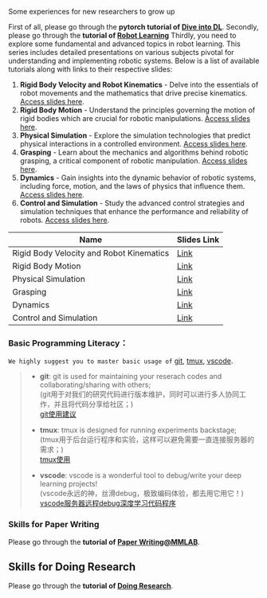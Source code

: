 Some experiences for new researchers to grow up

First of all, please go through the **pytorch tutorial of [Dive into DL](https://tangshusen.me/Dive-into-DL-PyTorch/#/)**.
Secondly, please go through the **tutorial of [Robot Learning](https://github.com/yun-long/Foundations-of-Robotics)**
Thirdly, you need to explore some fundamental and advanced topics in robot learning. This series includes detailed presentations on various subjects pivotal for understanding and implementing robotic systems. Below is a list of available tutorials along with links to their respective slides:

1. **Rigid Body Velocity and Robot Kinematics** - Delve into the essentials of robot movements and the mathematics that drive precise kinematics. [Access slides here](https://drive.google.com/file/d/1ixiKV7CuxPZ2aAlfIZsgqmhifvooNib8/view?usp=sharing).
2. **Rigid Body Motion** - Understand the principles governing the motion of rigid bodies which are crucial for robotic manipulations. [Access slides here](https://drive.google.com/file/d/11ua6esUY5KX0DGpbcGq2-itSqjBE0dN2/view?usp=sharing).
3. **Physical Simulation** - Explore the simulation technologies that predict physical interactions in a controlled environment. [Access slides here](https://drive.google.com/file/d/1CwxFYVzX-xa-XWv0fr52ys9-iUxIfhdB/view?usp=sharing).
4. **Grasping** - Learn about the mechanics and algorithms behind robotic grasping, a critical component of robotic manipulation. [Access slides here](https://drive.google.com/file/d/1LZNkFThQZcYGeWvcAG5oqLcWVj4x_rF1/view?usp=sharing).
5. **Dynamics** - Gain insights into the dynamic behavior of robotic systems, including force, motion, and the laws of physics that influence them. [Access slides here](https://drive.google.com/file/d/1S8QNAXQIviIt9JfvsfJPzwdnvJH8IIbQ/view?usp=sharing).
6. **Control and Simulation** - Study the advanced control strategies and simulation techniques that enhance the performance and reliability of robots. [Access slides here](https://drive.google.com/file/d/17WYHFkB5bJqSq3P19kJ6TSQROSTcP1XA/view?usp=sharing).


| Name                                      | Slides Link                   |
|-------------------------------------------|-------------------------------|
| Rigid Body Velocity and Robot Kinematics  | [Link](https://drive.google.com/file/d/1ixiKV7CuxPZ2aAlfIZsgqmhifvooNib8/view?usp=sharing)                    |
| Rigid Body Motion                         | [Link](https://drive.google.com/file/d/11ua6esUY5KX0DGpbcGq2-itSqjBE0dN2/view?usp=sharing)                    |
| Physical Simulation                       | [Link](https://drive.google.com/file/d/1CwxFYVzX-xa-XWv0fr52ys9-iUxIfhdB/view?usp=sharing)                    |
| Grasping                                  | [Link](https://drive.google.com/file/d/1LZNkFThQZcYGeWvcAG5oqLcWVj4x_rF1/view?usp=sharing)                    |
| Dynamics                                  | [Link](https://drive.google.com/file/d/1S8QNAXQIviIt9JfvsfJPzwdnvJH8IIbQ/view?usp=sharing)                    |
| Control and Simulation                    | [Link](https://drive.google.com/file/d/17WYHFkB5bJqSq3P19kJ6TSQROSTcP1XA/view?usp=sharing)                    |


### Basic Programming Literacy：
`We highly suggest you to master basic usage of` [git](https://pan.baidu.com/s/1Vqt6CU7M-7YaKMDZgfYmsg), [tmux](https://pan.baidu.com/s/1ikcNPMHhaWE1rtcPQCJIag), [vscode](https://pan.baidu.com/s/16Q-MQpCUhMpzh2W4mtCPbA).

> * **git**: git is used for maintaining your reserach codes and collaborating/sharing with others;  
> (git用于对我们的研究代码进行版本维护，同时可以进行多人协同工作，并且将代码分享给社区；)  
> [git使用建议](https://pan.baidu.com/s/1Vqt6CU7M-7YaKMDZgfYmsg)
> 
> * **tmux**: tmux is designed for running experiments backstage;  
> (tmux用于后台运行程序和实验，这样可以避免需要一直连接服务器的需求；)  
> [tmux使用](https://pan.baidu.com/s/1ikcNPMHhaWE1rtcPQCJIag)
> 
> * **vscode**: vscode is a wonderful tool to debug/write your deep learning projects!  
> (vscode永远的神，丝滑debug，极致编码体验，都去用它用它！)  
> [vscode服务器远程debug深度学习代码程序](https://pan.baidu.com/s/16Q-MQpCUhMpzh2W4mtCPbA)



### Skills for Paper Writing

Please go through the **tutorial of [Paper Writing@MMLAB](https://github.com/NextRobotLab/NextRobotTutorial/blob/main/How%20to%20write%20a%20good%20paper.pdf)**.

## Skills for Doing Research

Please go through the **tutorial of [Doing Research](https://github.com/NextRobotLab/NextRobotTutorial/blob/main/research_skills.pdf)**.

